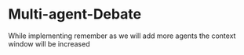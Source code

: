 # Multi-agent-Debate
While implementing remember as we will add more agents the context window will be increased